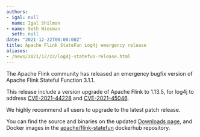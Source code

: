```yaml
---
authors:
- igal: null
  name: Igal Shilman
- name: Seth Wiesman
  seth: null
date: "2021-12-22T00:00:00Z"
title: Apache Flink StateFun Log4j emergency release
aliases:
- /news/2021/12/22/log4j-statefun-release.html
---
```


The Apache Flink community has released an emergency bugfix version of Apache Flink Stateful Function 3.1.1.

This release include a version upgrade of Apache Flink to 1.13.5, for log4j to address [CVE-2021-44228](https://nvd.nist.gov/vuln/detail/CVE-2021-44228) and [CVE-2021-45046](https://nvd.nist.gov/vuln/detail/CVE-2021-45046).

We highly recommend all users to upgrade to the latest patch release.

You can find the source and binaries on the updated [Downloads page](/downloads.html), and Docker images in the [apache/flink-statefun](https://hub.docker.com/r/apache/flink-statefun) dockerhub repository.
